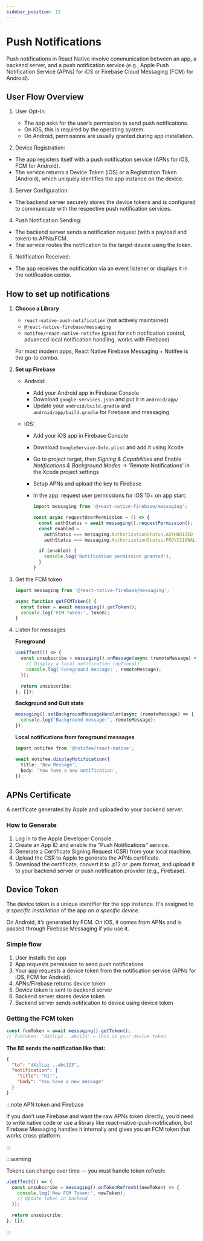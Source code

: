 ```yaml
---
sidebar_position: 12
---
```


# Push Notifications

Push notifications in React Native involve communication between an app, a
backend server, and a push notification service (e.g., Apple Push Notification
Service (APNs) for iOS or Firebase Cloud Messaging (FCM) for Android).

## User Flow Overview

1. User Opt-In:

   - The app asks for the user’s permission to send push notifications.
   - On iOS, this is required by the operating system.
   - On Android, permissions are usually granted during app installation.

2. Device Registration:

- The app registers itself with a push notification service (APNs for iOS, FCM
  for Android).
- The service returns a Device Token (iOS) or a Registration Token (Android),
  which uniquely identifies the app instance on the device.

3. Server Configuration:

- The backend server securely stores the device tokens and is configured to
  communicate with the respective push notification services.

4. Push Notification Sending:

- The backend server sends a notification request (with a payload and token) to
  APNs/FCM.
- The service routes the notification to the target device using the token.

5. Notification Received:

- The app receives the notification via an event listener or displays it in the
  notification center.

## How to set up notifications

1. **Choose a Library**

   - `react-native-push-notification` (not actively maintained)
   - `@react-native-firebase/messaging`
   - `notifee/react-native-notifee` (great for rich notification control,
     advanced local notification handling, works with Firebase)

   For most modern apps, React Native Firebase Messaging + Notifee is the go-to
   combo.

2. **Set up Firebase**

   - Android:

     - Add your Android app in Firebase Console
     - Download `google-services.json` and put it in `android/app/`
     - Update your `android/build.gradle` and `android/app/build.gradle` for
       Firebase and messaging

   - iOS:

     - Add your iOS app in Firebase Console
     - Download `GoogleService-Info.plist` and add it using Xcode
     - Go to project target, then _Signing & Capabilities_ and Enable
       _Notifications & Background Modes_ -> 'Remote Notifications' in the Xcode
       project settings
     - Setup APNs and upload the key to Firebase
     - In the app: request user permissions for iOS 10+ on app start:

       ```typescript
       import messaging from '@react-native-firebase/messaging';

       const async requestUserPermission = () => {
         const authStatus = await messaging().requestPermission();
         const enabled =
           authStatus === messaging.AuthorizationStatus.AUTHORIZED ||
           authStatus === messaging.AuthorizationStatus.PROVISIONAL;

         if (enabled) {
           console.log('Notification permission granted');
         }
       }
       ```

3. Get the FCM token

   ```typescript
   import messaging from '@react-native-firebase/messaging';

   async function getFCMToken() {
     const token = await messaging().getToken();
     console.log('FCM Token:', token);
   }
   ```

4. Listen for messages

   **Foreground**

   ```typescript
   useEffect(() => {
     const unsubscribe = messaging().onMessage(async (remoteMessage) => {
       // Display a local notification (optional)
       console.log('Foreground message:', remoteMessage);
     });

     return unsubscribe;
   }, []);
   ```

   **Background and Quit state**

   ```typescript
   messaging().setBackgroundMessageHandler(async (remoteMessage) => {
     console.log('Background message:', remoteMessage);
   });
   ```

   **Local notifications from foreground messages**

   ```typescript
   import notifee from '@notifee/react-native';

   await notifee.displayNotification({
     title: 'New Message',
     body: 'You have a new notification',
   });
   ```

## APNs Certificate

A certificate generated by Apple and uploaded to your backend server.

### How to Generate

1. Log in to the Apple Developer Console.
2. Create an App ID and enable the “Push Notifications” service.
3. Generate a Certificate Signing Request (CSR) from your local machine.
4. Upload the CSR to Apple to generate the APNs certificate.
5. Download the certificate, convert it to .p12 or .pem format, and upload it to
   your backend server or push notification provider (e.g., Firebase).

## Device Token

The device token is a unique identifier for the app instance. It's assigned to
_a specific installation_ of the app on _a specific device_.

On Android, it’s generated by FCM. On iOS, it comes from APNs and is passed
through Firebase Messaging if you use it.

### Simple flow

1. User installs the app
2. App requests permission to send push notifications
3. Your app requests a device token from the notification service (APNs for iOS,
   FCM for Android).
4. APNs/Firebase returns device token
5. Device token is sent to backend server
6. Backend server stores device token
7. Backend server sends notification to device using device token

### Getting the FCM token

```typescript
const fcmToken = await messaging().getToken();
// fcmToken: 'dXzlLpz...abc123' ← This is your device token
```

**The BE sends the notification like that:**

```json
{
  "to": "dXzlLpz...abc123",
  "notification": {
    "title": "Hi!",
    "body": "You have a new message"
  }
}
```

:::note APN token and Firebase

If you don’t use Firebase and want the raw APNs token directly, you’d need to
write native code or use a library like react-native-push-notification, but
Firebase Messaging handles it internally and gives you an FCM token that works
cross-platform.

:::

:::warning

Tokens can change over time — you must handle token refresh:

```typescript
useEffect(() => {
  const unsubscribe = messaging().onTokenRefresh((newToken) => {
    console.log('New FCM Token:', newToken);
    // Update token in backend
  });

  return unsubscribe;
}, []);
```

:::
